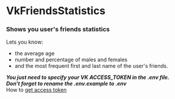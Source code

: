 # VkFriendsStatistics

### Shows you user's friends statistics

Lets you know:

- the average age
- number and percentage of males and females
- and the most frequent first and last name of the user's friends.

**_You just need to specify your VK ACCESS_TOKEN in the .env file._**<br>
**_Don't forget to rename the .env.example to .env_**<br>
How to [get access token](https://dvmn.org/encyclopedia/qna/63/kak-poluchit-token-polzovatelja-dlja-vkontakte/)
